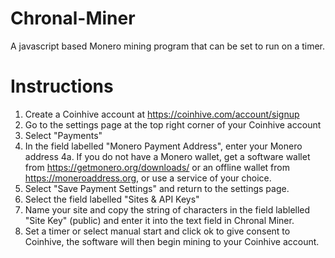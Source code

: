 # Chronal-Miner
A javascript based Monero mining program that can be set to run on a timer.

# Instructions

1. Create a Coinhive account at https://coinhive.com/account/signup
2. Go to the settings page at the top right corner of your Coinhive account
3. Select "Payments"
4. In the field labelled "Monero Payment Address", enter your Monero address
4a. If you do not have a Monero wallet, get a software wallet from https://getmonero.org/downloads/ or an offline wallet from https://moneroaddress.org, or use a service of your choice.
5. Select "Save Payment Settings" and return to the settings page.
6. Select the field labelled "Sites & API Keys"
7. Name your site and copy the string of characters in the field lablelled "Site Key" (public) and enter it into the text field in Chronal Miner.
8. Set a timer or select manual start and click ok to give consent to Coinhive, the software will then begin mining to your Coinhive account.
